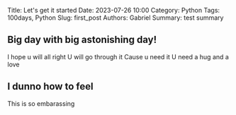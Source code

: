 Title: Let's get it started
Date: 2023-07-26 10:00
Category: Python
Tags: 100days, Python
Slug: first_post
Authors: Gabriel
Summary: test summary

## Big day with big astonishing day!

I hope u will all right
U will go through it
Cause u need it
U need a hug and a love

## I dunno how to feel

This is so embarassing